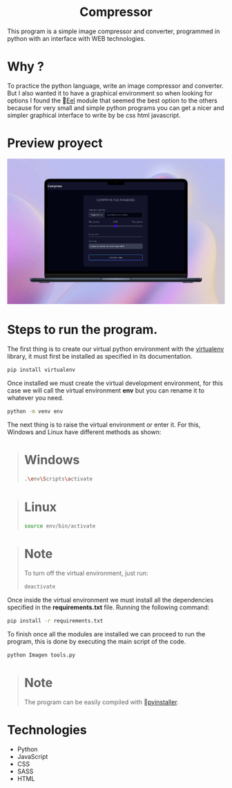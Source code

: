 <h1 align="center">Compressor</h1>

This program is a simple image compressor and converter, programmed in python with an interface with WEB technologies.

# Why ?

To practice the python language, write an image compressor and converter. But I also wanted it to have a graphical environment so when looking for options I found the :link:[Eel](https://github.com/python-eel/Eel) module that seemed the best option to the others because for very small and simple python programs you can get a nicer and simpler graphical interface to write by be css html javascript.

# Preview proyect

![preview del proyecto](./assets/Preview.png)

# Steps to run the program.

The first thing is to create our virtual python environment with the [virtualenv](https://virtualenv.pypa.io/en/latest/index.html) library, it must first be installed as specified in its documentation.

```sh
pip install virtualenv
```

Once installed we must create the virtual development environment, for this case we will call the virtual environment **env** but you can rename it to whatever you need.

```sh
python -m venv env
```

The next thing is to raise the virtual environment or enter it. For this, Windows and Linux have different methods as shown:

> # Windows
>
> ```sh
> .\env\Scripts\activate
> ```

> # Linux
>
> ```sh
> source env/bin/activate
> ```

> # Note
>
> To turn off the virtual environment, just run:
>
> ```sh
> deactivate
> ```

Once inside the virtual environment we must install all the dependencies specified in the **requirements.txt** file. Running the following command:

```sh
pip install -r requirements.txt
```

To finish once all the modules are installed we can proceed to run the program, this is done by executing the main script of the code.

```sh
python Imagen tools.py
```

> # Note
>
> The program can be easily compiled with :link:[pyinstaller](https://pyinstaller.org/en/stable/).

# Technologies

- Python
- JavaScript
- CSS
- SASS
- HTML
